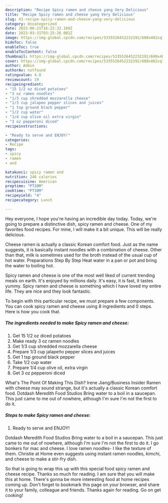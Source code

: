 ```yaml
---
description: "Recipe Spicy ramen and cheese yang Very Delicious"
title: "Recipe Spicy ramen and cheese yang Very Delicious"
slug: 41-recipe-spicy-ramen-and-cheese-yang-very-delicious
category: Uncategorized
date: 2022-06-21T16:22:32.168Z
date: 2023-03-31T03:25:26.081Z
image: https://img-global.cpcdn.com/recipes/5335526452232192/680x482cq70/spicy-ramen-and-cheese-recipe-main-photo.jpg
hideToc: false
enableToc: true
enableTocContent: false
thumbnail: https://img-global.cpcdn.com/recipes/5335526452232192/680x482cq70/spicy-ramen-and-cheese-recipe-main-photo.jpg
cover: https://img-global.cpcdn.com/recipes/5335526452232192/680x482cq70/spicy-ramen-and-cheese-recipe-main-photo.jpg
author: Admin
authorAv: notfound
ratingvalue: 4.8
reviewcount: 19
recipeingredient:
- "15 1/2 oz diced potatoes"
- "3 oz ramen noodles"
- "1/3 cup shredded mozzarella cheese"
- "1/3 cup jalapeo pepper slices and juices"
- "1 tsp ground black pepper"
- "1/2 cup water"
- "1/4 cup olive oil extra virgin"
- "3 oz pepperoni diced"
recipeinstructions:

- "Ready to serve and ENJOY!"
categories:
- Recipe
tags:
- spicy
- ramen
- and

katakunci: spicy ramen and 
nutrition: 246 calories
recipecuisine: American
preptime: "PT20M"
cooktime: "PT30M"
recipeyield: "4"
recipecategory: Lunch

---
```



Hey everyone, I hope you're having an incredible day today. Today, we're going to prepare a distinctive dish, spicy ramen and cheese. One of my favorites food recipes. For mine, I will make it a bit unique. This will be really delicious.

Cheese ramen is actually a classic Korean comfort food. Just as the name suggests, it is basically instant noodles with a combination of cheese. Other than that, milk is sometimes used for the broth instead of the usual cup of hot water. Preparations Step By Step Heat water in a pan or pot and bring the water to boiling hot.

Spicy ramen and cheese is one of the most well liked of current trending meals on earth. It's enjoyed by millions daily. It's easy, it is fast, it tastes yummy. Spicy ramen and cheese is something which I have loved my entire life. They are nice and they look fantastic.


To begin with this particular recipe, we must prepare a few components. You can cook spicy ramen and cheese using 8 ingredients and 0 steps. Here is how you cook that.

<!--inarticleads1-->

##### The ingredients needed to make Spicy ramen and cheese:

1. Get 15 1/2 oz diced potatoes
1. Make ready 3 oz ramen noodles
1. Get 1/3 cup shredded mozzarella cheese
1. Prepare 1/3 cup jalapeño pepper slices and juices
1. Get 1 tsp ground black pepper
1. Take 1/2 cup water
1. Prepare 1/4 cup olive oil, extra virgin
1. Get 3 oz pepperoni diced


What&#39;s The Point Of Making This Dish? Irene Jiang/Business Insider Ramen with cheese may sound strange, but it&#39;s actually a classic Korean comfort food. Dotdash Meredith Food Studios Bring water to a boil in a saucepan. This just came to me out of nowhere, although I&#39;m sure I&#39;m not the first to do it. 

<!--inarticleads2-->

##### Steps to make Spicy ramen and cheese:


1. Ready to serve and ENJOY!

Dotdash Meredith Food Studios Bring water to a boil in a saucepan. This just came to me out of nowhere, although I&#39;m sure I&#39;m not the first to do it. I go bonkers for mac and cheese. I love ramen noodles- I like the texture of them. Christie at Home even suggests using instant ramen noodles, kimchi, and cheese to make a stir-fry dish. 

So that is going to wrap this up with this special food spicy ramen and cheese recipe. Thanks so much for reading. I am sure that you will make this at home. There's gonna be more interesting food at home recipes coming up. Don't forget to bookmark this page on your browser, and share it to your family, colleague and friends. Thanks again for reading. Go on get cooking!
